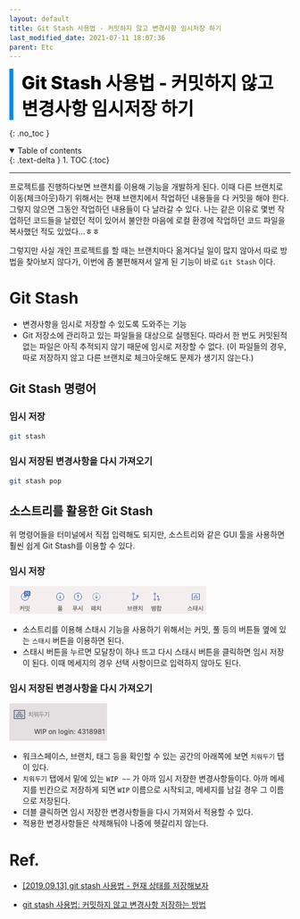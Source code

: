 ```yaml
---
layout: default
title: Git Stash 사용법 - 커밋하지 않고 변경사항 임시저장 하기
last_modified_date: 2021-07-11 18:07:36
parent: Etc
---
```


<div style="font-size:32px; font-weight: 800; border-left: 7px solid #0687f0; padding-left:15px !important; color:#000000; margin-bottom:15px;">Git Stash 사용법 - 커밋하지 않고 변경사항 임시저장 하기</div>

{: .no_toc }

<details open markdown="block">
  <summary>
    Table of contents
  </summary>
  {: .text-delta }
1. TOC
{:toc}
</details>

---

프로젝트를 진행하다보면 브랜치를 이용해 기능을 개발하게 된다. 이때 다른 브랜치로 이동(체크아웃)하기 위해서는 현재 브랜치에서 작업하던 내용들을 다 커밋을 해야 한다. 그렇지 않으면 그동안 작업하던 내용들이 다 날라갈 수 있다. 나는 같은 이유로 몇번 작업하던 코드들을 날렸던 적이 있어서 불안한 마음에 로컬 환경에 작업하던 코드 파일을 복사했던 적도 있었다...ㅎㅎ

그렇지만 사실 개인 프로젝트를 할 때는 브랜치마다 옮겨다닐 일이 많지 않아서 따로 방법을 찾아보지 않다가, 이번에 좀 불편해져서 알게 된 기능이 바로 `Git Stash` 이다.

# Git Stash

- 변경사항을 임시로 저장할 수 있도록 도와주는 기능
- Git 저장소에 관리하고 있는 파일들을 대상으로 실행된다. 따라서 한 번도 커밋된적 없는 파일은 아직 추적되지 않기 때문에 임시로 저장할 수 없다. (이 파일들의 경우, 따로 저장하지 않고 다른 브랜치로 체크아웃해도 문제가 생기지 않는다.)

## Git Stash 명령어

### 임시 저장

```bash
git stash
```

### 임시 저장된 변경사항을 다시 가져오기

```bash
git stash pop
```

## 소스트리를 활용한 Git Stash

위 명령어들을 터미널에서 직접 입력해도 되지만, 소스트리와 같은 GUI 툴을 사용하면 훨씬 쉽게 Git Stash를 이용할 수 있다.

### 임시 저장

![stash1](/assets/images/etc/stash1.png)

- 소스트리를 이용해 스태시 기능을 사용하기 위해서는 커밋, 풀 등의 버튼들 옆에 있는 `스태시` 버튼을 이용하면 된다.
- 스태시 버튼을 누르면 모달창이 하나 뜨고 다시 스태시 버튼을 클릭하면 임시 저장이 된다. 이때 메세지의 경우 선택 사항이므로 입력하지 않아도 된다.

### 임시 저장된 변경사항을 다시 가져오기

![stash2](/assets/images/etc/stash2.png)

- 워크스페이스, 브랜치, 태그 등을 확인할 수 있는 공간의 아래쪽에 보면 `치워두기` 탭이 있다.
- `치워두기` 탭에서 밑에 있는 `WIP ~~` 가 아까 임시 저장한 변경사항들이다. 아까 메세지를 빈칸으로 저장하게 되면 `WIP` 이름으로 시작되고, 메세지를 남길 경우 그 이름으로 저장된다.
- 더블 클릭하면 임시 저장한 변경사항들을 다시 가져와서 적용할 수 있다.
- 적용한 변경사항들은 삭제해둬야 나중에 헷갈리지 않는다.

# Ref.

- [[2019.09.13] git stash 사용법 - 현재 상태를 저장해보자](https://helloinyong.tistory.com/202)

- [git stash 사용법: 커밋하지 않고 변경사항 저장하는 방법](https://www.lainyzine.com/ko/article/git-stash-usage-saving-changes-without-commit/)
